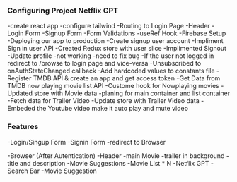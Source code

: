 ### Configuring Project Netflix GPT 
-create react app
-configure tailwind 
-Routing to Login Page
-Header
-Login Form
-Signup Form
-Form Validations
-useRef Hook
-Firebase Setup
-Deploying our app to production
-Create signup user account
-Impliment Sign in user API
-Created Redux store with user slice
-Implimented Signout
-Update profile -not working -need to fix bug
-If the user not logged in redirect to /browse to login page and vice-versa
-Unsubscribed to onAuthStateChanged callback
-Add hardcoded values to constants file
-Register TMDB API & create an app and get access token
-Get Data from TMDB now playing movie list API
-Custome hook for Nowplaying movies
-Updated store with Movie data
-planing for main container and list container
-Fetch data for Trailer Video
-Update store with Trailer Video data
-Embeded the Youtube video make it auto play and mute video




### Features 
-Login/Singup Form 
   -Signin Form 
   -redirect to Browser
   
-Browser (After Autentication) 
   -Header 
   -main Movie 
     -trailer in background
     -title and description
     -Movie Suggestions
       -Movie List * N
-Netflix GPT
   -Search Bar 
   -Movie Suggestion 
